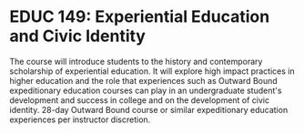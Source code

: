 # EDUC 149: Experiential Education and Civic Identity

The course will introduce students to the history and contemporary scholarship of experiential education. It will explore high impact practices in higher education and the role that experiences such as Outward Bound expeditionary education courses can play in an undergraduate student's development and success in college and on the development of civic identity. 28-day Outward Bound course or similar expeditionary education experiences per instructor discretion.